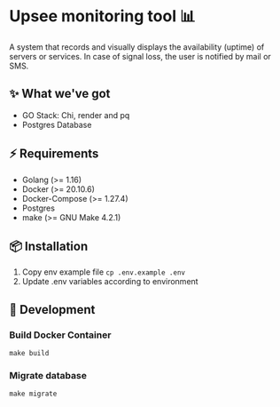 # Upsee monitoring tool 📊

A system that records and visually displays the availability (uptime) of servers or services. In case of signal loss, the user is notified by mail or SMS.

## ✨ What we've got

- GO Stack: Chi, render and pq
- Postgres Database

## ⚡️ Requirements

- Golang (>= 1.16)
- Docker (>= 20.10.6)
- Docker-Compose (>= 1.27.4)
- Postgres
- make (>= GNU Make 4.2.1)

## 📦 Installation

1. Copy env example file `cp .env.example .env`
2. Update .env variables according to environment

## 🚀 Development

### Build Docker Container

```
make build
```

### Migrate database

```
make migrate
```
